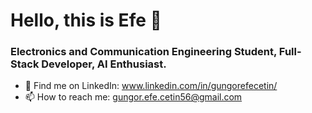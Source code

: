 # Hello, this is Efe 👋

<!--
**gungorefecetin/gungorefecetin** is a ✨ _special_ ✨ repository because its `README.md` (this file) appears on your GitHub profile. -->

### Electronics and Communication Engineering Student, Full-Stack Developer, AI Enthusiast.

<!--- 🔭 I’m currently working on Competitive Programming & Web Development-->
<!--- 🌱 I’m currently learning Machine Learning, Data Science, Advanced JavaScript & React.js-->
<!--- 👯 I’m looking to collaborate on ... 
- 🤔 I’m looking for help with ...
-->
- 💬 Find me on LinkedIn: www.linkedin.com/in/gungorefecetin/
- 📫 How to reach me: gungor.efe.cetin56@gmail.com
<!--- ⚡ Also visit my high school projects: denklemcozucu.github.io (Solves quadratic equations), kaprekar-sabiti.github.io (A site that you can discover the mystery of the number 6174 -The Kaprekar Constant- and test the numbers you want)-->
<!--- 😄 Pronouns: ...
-->
